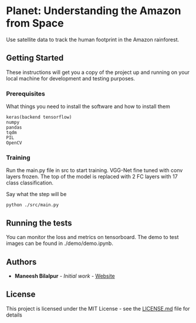 # Planet: Understanding the Amazon from Space

Use satellite data to track the human footprint in the Amazon rainforest.

## Getting Started

These instructions will get you a copy of the project up and running on your local machine for development and testing purposes.

### Prerequisites

What things you need to install the software and how to install them

```
keras(backend tensorflow)
numpy
pandas
tqdm
PIL
OpenCV
```

### Training

Run the main.py file in src to start training. VGG-Net fine tuned with conv layers frozen. The top of the model is replaced with 2 FC layers with 17 class classification.

Say what the step will be

```
python ./src/main.py
```

## Running the tests

You can monitor the loss and metrics on tensorboard. The demo to test images can be found in ./demo/demo.ipynb.

## Authors

* **Maneesh Bilalpur** - *Initial work* - [Website](https://bmaneesh.github.io/bmaneesh/)

## License

This project is licensed under the MIT License - see the [LICENSE.md](LICENSE.md) file for details

